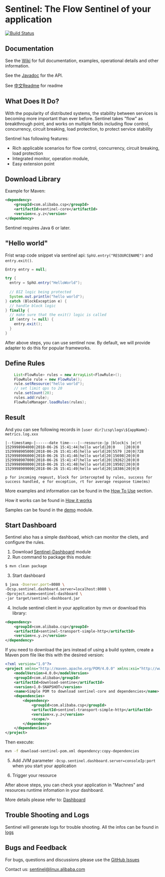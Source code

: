 # Sentinel: The Flow Sentinel of your application

[![Build Status](https://travis-ci.com/alibaba/Sentinel.svg?token=Ed7sbTbVNVUJfns2bPwz&branch=master)](https://travis-ci.com/alibaba/Sentinel)

## Documentation

See the [Wiki](https://github.com/alibaba/Sentinel/wiki) for full documentation, examples, operational details and other information.

See the [Javadoc](https://github.com/alibaba/Sentinel/tree/master/doc) for the API.

See [中文Readme](https://github.com/alibaba/Sentinel/wiki/%E4%BB%8B%E7%BB%8D) for readme

## What Does It Do?

With the popularity of distributed systems, the stability between services is becoming more important than ever before. Sentinel takes "flow" as breakthrough point, and works on multiple fields including flow control, concurrency, circuit breaking, load protection, to protect service stability

Sentinel has following features:
- Rich applicable scenarios for flow control, concurrency, circuit breaking, load protection
- Integrated monitor, operation module,
- Easy extension point

## Download Library

Example for Maven:

```xml
<dependency>
    <groupId>com.alibaba.csp</groupId>
    <artifactId>sentinel-core</artifactId>
    <version>x.y.z</version>
</dependency>
```

Sentinel requires Java 6 or later.

## "Hello world"

Frist wrap code snippet via sentinel api: `SphU.entry("RESOURCENAME")` and `entry.exit()`. 

```java
Entry entry = null;

try {   
  entry = SphU.entry("HelloWorld");
  
  // BIZ logic being protected
  System.out.println("hello world");
} catch (BlockException e) {
  // handle block logic
} finally {
  // make sure that the exit() logic is called
  if (entry != null) {
    entry.exit();
  }
}
```

After above steps, you can use sentinel now. By default, we will provide adapter to do this for popular frameworks. 

## Define Rules

```java
    List<FlowRule> rules = new ArrayList<FlowRule>();
    FlowRule rule = new FlowRule();
    rule.setResource("hello world");
    // set limit qps to 20
    rule.setCount(20);
    rules.add(rule);
    FlowRuleManager.loadRules(rules);
```


## Result

And you can see following records in `[user dir]\csp\logs\${appName}-metrics.log.xxx`
```
|--timestamp-|------date time----|--resource-|p |block|s |e|rt
1529998904000|2018-06-26 15:41:44|hello world|20|0    |20|0|0
1529998905000|2018-06-26 15:41:45|hello world|20|5579 |20|0|728
1529998906000|2018-06-26 15:41:46|hello world|20|15698|20|0|0
1529998907000|2018-06-26 15:41:47|hello world|20|19262|20|0|0
1529998908000|2018-06-26 15:41:48|hello world|20|19502|20|0|0
1529998909000|2018-06-26 15:41:49|hello world|20|18386|20|0|0

p for incoming reqeust, block for intercepted by rules, success for success handled, e for exception, rt for average response time(ms)

```

More examples and information can be found in the [How To Use](https://github.com/alibaba/Sentinel/wiki/How-to-Use) section.

How it works can be found in [How it works](https://github.com/alibaba/Sentinel/wiki/How-it-works)

Samples can be found in the [demo](https://github.com/alibaba/Sentinel/tree/master/sentinel-demo) module.

## Start Dashboard
Sentinel also has a simple dashboad, which can monitor the cliets, and configure the rules.

1. Download [Sentinel-Dashboard](https://github.com/alibaba/Sentinel/tree/master/sentinel-dashboard) module
2. Run command to package this module:

```bash
$ mvn clean package
```

3. Start dashboard

```bash
$ java -Dserver.port=8080 \
-Dcsp.sentinel.dashboard.server=localhost:8080 \
-Dproject.name=sentinel-dashboard \
-jar target/sentinel-dashboard.jar
```

4. Include sentinel client in your application by mvn or download this library:

```xml
<dependency>
    <groupId>com.alibaba.csp</groupId>
    <artifactId>sentinel-transport-simple-http</artifactId>
    <version>x.y.z</version>
</dependency>
```

If you need to download the jars instead of using a build system, create a Maven pom file like this with the desired version:

```xml
<?xml version="1.0"?>
<project xmlns="http://maven.apache.org/POM/4.0.0" xmlns:xsi="http://www.w3.org/2001/XMLSchema-instance" xsi:schemaLocation="http://maven.apache.org/POM/4.0.0 http://maven.apache.org/xsd/maven-4.0.0.xsd">
    <modelVersion>4.0.0</modelVersion>
    <groupId>com.alibaba</groupId>
    <artifactId>download-sentine</artifactId>
    <version>1.0-SNAPSHOT</version>
    <name>Simple POM to download sentinel-core and dependencies</name>
    <dependencies>
        <dependency>
            <groupId>com.alibaba.csp</groupId>
            <artifactId>sentinel-transport-simple-http</artifactId>
            <version>x.y.z</version>
            <scope/>
        </dependency>
    </dependencies>
</project>
```

Then execute:

```bash
mvn -f download-sentinel-pom.xml dependency:copy-dependencies
```
5. Add JVM parameter `-Dcsp.sentinel.dashboard.server=consoleIp:port` when you start your application

6. Trigger your resource

After above steps, you can check your application in "Machnes" and resources runtime infomation in your dashboard.

More details please refer to: [Dashboard](https://github.com/alibaba/Sentinel/wiki/%E6%8E%A7%E5%88%B6%E5%8F%B0)

## Trouble Shooting and Logs

Sentinel will generate logs for trouble shooting. All the infos can be found in  [logs](https://github.com/alibaba/Sentinel/wiki/Logs)

## Bugs and Feedback

For bugs, questions and discussions please use the [GitHub Issues](https://github.com/alibaba/sentinel/issues)

Contact us: sentinel@linux.alibaba.com
